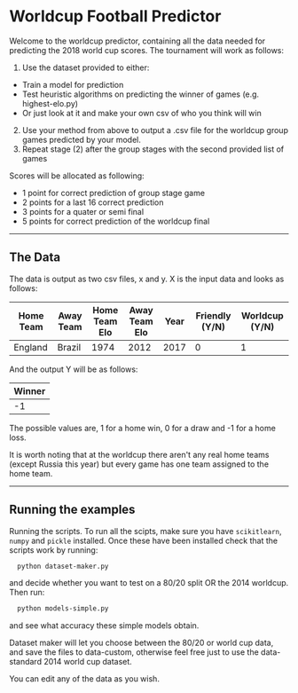 # Worldcup Football Predictor

Welcome to the worldcup predictor, containing all the data needed for predicting the 2018 world cup scores. The tournament will work as follows:
1. Use the dataset provided to either:
  - Train a model for prediction
  - Test heuristic algorithms on predicting the winner of games (e.g. highest-elo.py)
  - Or just look at it and make your own csv of who you think will win
2. Use your method from above to output a .csv file for the worldcup group games predicted by your model.
3. Repeat stage (2) after the group stages with the second provided list of games

Scores will be allocated as following:
- 1 point for correct prediction of group stage game
- 2 points for a last 16 correct prediction 
- 3 points for a quater or semi final 
- 5 points for correct prediction of the worldcup final

---

## The Data
The data is output as two csv files, x and y. X is the input data and looks as follows:

Home Team | Away Team | Home Team Elo | Away Team Elo | Year | Friendly (Y/N) | Worldcup (Y/N)
---|---|---|---|---|---|---
England | Brazil | 1974 | 2012 | 2017 | 0 | 1

And the output Y will be as follows:

| Winner |
| ------ |
| -1 |

The possible values are, 1 for a home win, 0 for a draw and -1 for a home loss.

It is worth noting that at the worldcup there aren't any real home teams (except Russia this year) but every game has one team assigned to the home team.

---

## Running the examples

Running the scripts. To run all the scipts, make sure you have `scikitlearn`, `numpy` and `pickle` installed. Once these have been installed check that the scripts work by running:
```bash
  python dataset-maker.py
```
and decide whether you want to test on a 80/20 split OR the 2014 worldcup. Then run:
```bash
  python models-simple.py
```
and see what accuracy these simple models obtain.

Dataset maker will let you choose between the 80/20 or world cup data, and save the files to data-custom, otherwise feel free just to use the data-standard 2014 world cup dataset.

You can edit any of the data as you wish.
